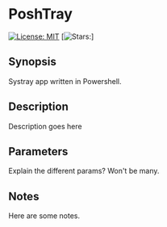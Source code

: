 # PoshTray
[![License: MIT](https://img.shields.io/badge/License-MIT-yellow.svg)](https://opensource.org/licenses/MIT)
[![Stars:](https://img.shields.io/github/stars/adeygrant/PosHTray?style=social)]
## Synopsis
Systray app written in Powershell.
## Description
Description goes here
## Parameters
Explain the different params? Won't be many.
## Notes
Here are some notes.
